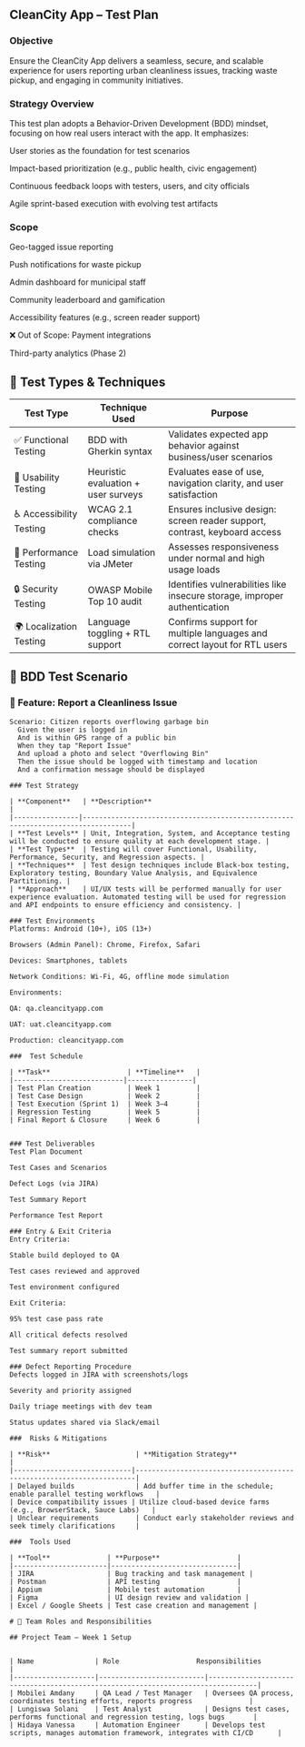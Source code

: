 ## CleanCity App – Test Plan
### Objective
Ensure the CleanCity App delivers a seamless, secure, and scalable experience for users reporting urban cleanliness issues, tracking waste pickup, and engaging in community initiatives.

### Strategy Overview
This test plan adopts a Behavior-Driven Development (BDD) mindset, focusing on how real users interact with the app. It emphasizes:

User stories as the foundation for test scenarios

Impact-based prioritization (e.g., public health, civic engagement)

Continuous feedback loops with testers, users, and city officials

Agile sprint-based execution with evolving test artifacts

### Scope

Geo-tagged issue reporting

Push notifications for waste pickup

Admin dashboard for municipal staff

Community leaderboard and gamification

Accessibility features (e.g., screen reader support)

❌ Out of Scope:
Payment integrations

Third-party analytics (Phase 2)

## 🧪 Test Types & Techniques

| **Test Type**            | **Technique Used**                         | **Purpose**                                                                 |
|--------------------------|--------------------------------------------|------------------------------------------------------------------------------|
| ✅ Functional Testing     | BDD with Gherkin syntax                    | Validates expected app behavior against business/user scenarios              |
| 🎯 Usability Testing      | Heuristic evaluation + user surveys       | Evaluates ease of use, navigation clarity, and user satisfaction             |
| ♿ Accessibility Testing  | WCAG 2.1 compliance checks                 | Ensures inclusive design: screen reader support, contrast, keyboard access   |
| 🚀 Performance Testing    | Load simulation via JMeter                 | Assesses responsiveness under normal and high usage loads                    |
| 🔒 Security Testing       | OWASP Mobile Top 10 audit                  | Identifies vulnerabilities like insecure storage, improper authentication    |
| 🌍 Localization Testing   | Language toggling + RTL support           | Confirms support for multiple languages and correct layout for RTL users     |

## 🧼 BDD Test Scenario
### 🧪 Feature: Report a Cleanliness Issue

```gherkin
Scenario: Citizen reports overflowing garbage bin
  Given the user is logged in
  And is within GPS range of a public bin
  When they tap "Report Issue"
  And upload a photo and select "Overflowing Bin"
  Then the issue should be logged with timestamp and location
  And a confirmation message should be displayed

### Test Strategy

| **Component**   | **Description**                                                                 |
|----------------|----------------------------------------------------------------------------------|
| **Test Levels** | Unit, Integration, System, and Acceptance testing will be conducted to ensure quality at each development stage. |
| **Test Types**  | Testing will cover Functional, Usability, Performance, Security, and Regression aspects. |
| **Techniques**  | Test design techniques include Black-box testing, Exploratory testing, Boundary Value Analysis, and Equivalence Partitioning. |
| **Approach**    | UI/UX tests will be performed manually for user experience evaluation. Automated testing will be used for regression and API endpoints to ensure efficiency and consistency. |

### Test Environments
Platforms: Android (10+), iOS (13+)

Browsers (Admin Panel): Chrome, Firefox, Safari

Devices: Smartphones, tablets

Network Conditions: Wi-Fi, 4G, offline mode simulation

Environments:

QA: qa.cleancityapp.com

UAT: uat.cleancityapp.com

Production: cleancityapp.com

###  Test Schedule

| **Task**                   | **Timeline**   |
|---------------------------|----------------|
| Test Plan Creation         | Week 1         |
| Test Case Design           | Week 2         |
| Test Execution (Sprint 1)  | Week 3–4       |
| Regression Testing         | Week 5         |
| Final Report & Closure     | Week 6         |


### Test Deliverables
Test Plan Document

Test Cases and Scenarios

Defect Logs (via JIRA)

Test Summary Report

Performance Test Report

### Entry & Exit Criteria
Entry Criteria:

Stable build deployed to QA

Test cases reviewed and approved

Test environment configured

Exit Criteria:

95% test case pass rate

All critical defects resolved

Test summary report submitted

### Defect Reporting Procedure
Defects logged in JIRA with screenshots/logs

Severity and priority assigned

Daily triage meetings with dev team

Status updates shared via Slack/email

###  Risks & Mitigations

| **Risk**                     | **Mitigation Strategy**                                               |
|-----------------------------|----------------------------------------------------------------------|
| Delayed builds               | Add buffer time in the schedule; enable parallel testing workflows   |
| Device compatibility issues | Utilize cloud-based device farms (e.g., BrowserStack, Sauce Labs)   |
| Unclear requirements         | Conduct early stakeholder reviews and seek timely clarifications     |

###  Tools Used

| **Tool**              | **Purpose**                   |
|-----------------------|-------------------------------|
| JIRA                  | Bug tracking and task management |
| Postman               | API testing                   |
| Appium                | Mobile test automation        |
| Figma                 | UI design review and validation |
| Excel / Google Sheets | Test case creation and management |

# 👥 Team Roles and Responsibilities

## Project Team – Week 1 Setup


| Name               | Role                   Responsibilities                                                                 |
|--------------------|--------------------------|----------------------------------------------------------------------------------|
| Mobilei Amdany     | QA Lead / Test Manager   | Oversees QA process, coordinates testing efforts, reports progress              |
| Lungiswa Solani    | Test Analyst             | Designs test cases, performs functional and regression testing, logs bugs       |
| Hidaya Vanessa     | Automation Engineer      | Develops test scripts, manages automation framework, integrates with CI/CD      |